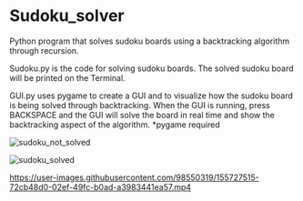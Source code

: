 # Sudoku_solver
Python program that solves sudoku boards using a backtracking algorithm through recursion.

Sudoku.py is the code for solving sudoku boards. The solved sudoku board will be printed on the Terminal.

GUI.py uses pygame to create a GUI and to visualize how the sudoku board is being solved through backtracking.
When the GUI is running, press BACKSPACE and the GUI will solve the board in real time and show the backtracking aspect of the algorithm.
*pygame required

![sudoku_not_solved](https://user-images.githubusercontent.com/98550319/155479467-f3cba2a7-851e-4bce-8d79-b0e155597cea.png)


![sudoku_solved](https://user-images.githubusercontent.com/98550319/155480254-e1bf081b-7024-42b4-8158-bc6a3bb9356c.png)

https://user-images.githubusercontent.com/98550319/155727515-72cb48d0-02ef-49fc-b0ad-a3983441ea57.mp4

